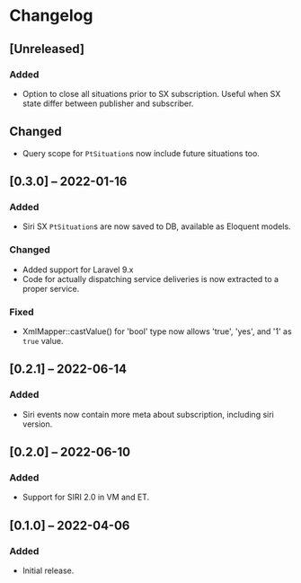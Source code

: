 # Changelog

## [Unreleased]
### Added
- Option to close all situations prior to SX subscription. Useful when
  SX state differ between publisher and subscriber.

## Changed
- Query scope for `PtSituation`s now include future situations too.

## [0.3.0] – 2022-01-16
### Added
- Siri SX `PtSituation`s are now saved to DB, available as Eloquent
  models.

### Changed
- Added support for Laravel 9.x
- Code for actually dispatching service deliveries is now extracted to
  a proper service.
  
### Fixed
- XmlMapper::castValue() for 'bool' type now allows 'true', 'yes', and
  '1' as `true` value.

## [0.2.1] – 2022-06-14
### Added
- Siri events now contain more meta about subscription, including siri
  version.

## [0.2.0] – 2022-06-10
### Added
- Support for SIRI 2.0 in VM and ET.

## [0.1.0] – 2022-04-06

### Added
- Initial release.
